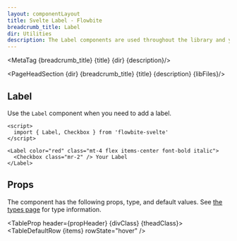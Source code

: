```yaml
---
layout: componentLayout
title: Svelte Label - Flowbite
breadcrumb_title: Label
dir: Utilities
description: The Label components are used throughout the library and you can use it for your app as well
---
```



<MetaTag {breadcrumb_title} {title} {dir} {description}/>

<script>
  import { PageHeadSection, TableProp, TableDefaultRow, MetaTag } from '../utils';
  import { A } from '$lib';
  import { props as items } from '../props/Label.json';
  let propHeader = ['Name', 'Type', 'Default'];
  let divClass = 'w-full relative overflow-x-auto shadow-md sm:rounded-lg py-4';
  let theadClass = 'text-xs text-gray-700 uppercase bg-gray-50 dark:bg-gray-700 dark:text-white';
  // lib files
  const libFiles = import.meta.glob('../../lib/forms/Label.svelte')
</script>

<PageHeadSection {dir} {breadcrumb_title} {title} {description} {libFiles}/>

## Label

Use the `Label` component when you need to add a label.

```svelte example
<script>
  import { Label, Checkbox } from 'flowbite-svelte'
</script>

<Label color="red" class="mt-4 flex items-center font-bold italic">
  <Checkbox class="mr-2" /> Your Label
</Label>
```

## Props

The component has the following props, type, and default values. 
See <A class="hover:underline" href="/pages/types">the types page</A>
for type information.

<TableProp header={propHeader} {divClass} {theadClass}>
  <TableDefaultRow {items} rowState="hover" />
</TableProp>

